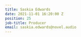 ```yaml
---
title: Saskia Edwards
date: 2021-11-01 16:20:00 Z
position: 25
job-title: Producer
email: saskia.edwards@novel.audio
---
```


